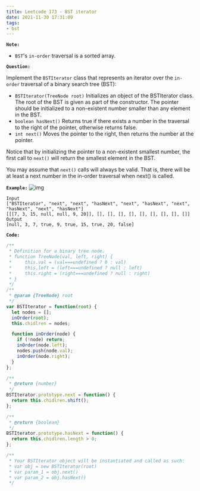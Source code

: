```yaml
---
title: Leetcode 173 - BST iterator
date: 2021-11-30 17:31:09
tags:
- bst
---
```

**`Note:`**
- `BST`'s `in-order` traversal is a sorted array.

**`Question:`**

Implement the `BSTIterator` class that represents an iterator over the `in-order` traversal of a binary search tree (BST):

- `BSTIterator(TreeNode root)` Initializes an object of the BSTIterator class. The root of the BST is given as part of the constructor. The pointer should be initialized to a non-existent number smaller than any element in the BST.
- `boolean hasNext()` Returns true if there exists a number in the traversal to the right of the pointer, otherwise returns false.
- `int next()` Moves the pointer to the right, then returns the number at the pointer.

Notice that by initializing the pointer to a non-existent smallest number, the first call to `next()` will return the smallest element in the BST.

You may assume that `next()` calls will always be valid. That is, there will be at least a next number in the in-order traversal when next() is called.

**`Example:`**
![img](https://assets.leetcode.com/uploads/2018/12/25/bst-tree.png)
```
Input
["BSTIterator", "next", "next", "hasNext", "next", "hasNext", "next", "hasNext", "next", "hasNext"]
[[[7, 3, 15, null, null, 9, 20]], [], [], [], [], [], [], [], [], []]
Output
[null, 3, 7, true, 9, true, 15, true, 20, false]
```

**`Code:`**
```javascript
/**
 * Definition for a binary tree node.
 * function TreeNode(val, left, right) {
 *     this.val = (val===undefined ? 0 : val)
 *     this.left = (left===undefined ? null : left)
 *     this.right = (right===undefined ? null : right)
 * }
 */
/**
 * @param {TreeNode} root
 */
var BSTIterator = function(root) {
  let nodes = [];
  inOrder(root);
  this.chidlren = nodes;

  function inOrder(node) {
    if (!node) return;
    inOrder(node.left);
    nodes.push(node.val);
    inOrder(node.right);
  }
};

/**
 * @return {number}
 */
BSTIterator.prototype.next = function() {
  return this.chidlren.shift();
};

/**
 * @return {boolean}
 */
BSTIterator.prototype.hasNext = function() {
  return this.chidlren.length > 0;
};

/**
 * Your BSTIterator object will be instantiated and called as such:
 * var obj = new BSTIterator(root)
 * var param_1 = obj.next()
 * var param_2 = obj.hasNext()
 */
```
